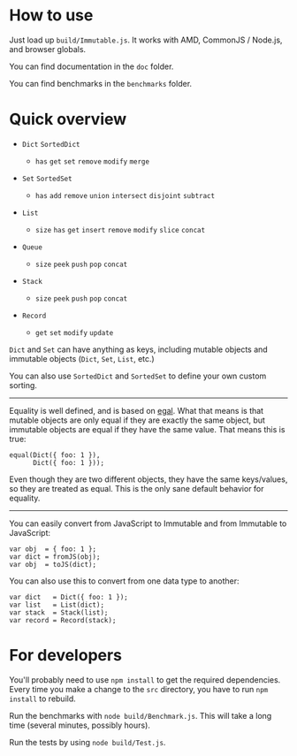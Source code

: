 How to use
==========

Just load up `build/Immutable.js`. It works with AMD, CommonJS / Node.js, and browser globals.

You can find documentation in the `doc` folder.

You can find benchmarks in the `benchmarks` folder.


Quick overview
==============

* `Dict` `SortedDict`

  * `has` `get` `set` `remove` `modify` `merge`

* `Set` `SortedSet`

  * `has` `add` `remove` `union` `intersect` `disjoint` `subtract`

* `List`

  * `size` `has` `get` `insert` `remove` `modify` `slice` `concat`

* `Queue`

  * `size` `peek` `push` `pop` `concat`

* `Stack`

  * `size` `peek` `push` `pop` `concat`

* `Record`

  * `get` `set` `modify` `update`

`Dict` and `Set` can have anything as keys, including mutable objects and immutable objects (`Dict`, `Set`, `List`, etc.)

You can also use `SortedDict` and `SortedSet` to define your own custom sorting.

----

Equality is well defined, and is based on [egal](http://home.pipeline.com/~hbaker1/ObjectIdentity.html). What that means is that mutable objects are only equal if they are exactly the same object, but immutable objects are equal if they have the same value. That means this is true:

    equal(Dict({ foo: 1 }),
          Dict({ foo: 1 }));

Even though they are two different objects, they have the same keys/values, so they are treated as equal. This is the only sane default behavior for equality.

----

You can easily convert from JavaScript to Immutable and from Immutable to JavaScript:

    var obj  = { foo: 1 };
    var dict = fromJS(obj);
    var obj  = toJS(dict);

You can also use this to convert from one data type to another:

    var dict   = Dict({ foo: 1 });
    var list   = List(dict);
    var stack  = Stack(list);
    var record = Record(stack);


For developers
==============

You'll probably need to use `npm install` to get the required dependencies. Every time you make a change to the `src` directory, you have to run `npm install` to rebuild.

Run the benchmarks with `node build/Benchmark.js`. This will take a long time (several minutes, possibly hours).

Run the tests by using `node build/Test.js`.
